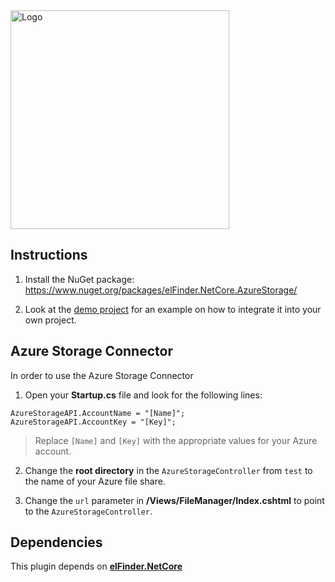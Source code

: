 <img src="https://github.com/gordon-matt/elFinder.NetCore/blob/master/_Misc/Logo.png" alt="Logo" width="350" />

## Instructions

1. Install the NuGet package: https://www.nuget.org/packages/elFinder.NetCore.AzureStorage/

2. Look at the [demo project](https://github.com/fsmirne/elFinder.NetCore.AzureStorage/tree/master/elFinder.NetCore.Web) for an example on how to integrate it into your own project.

## Azure Storage Connector

In order to use the Azure Storage Connector

1. Open your **Startup.cs** file and look for the following lines:

```
AzureStorageAPI.AccountName = "[Name]";
AzureStorageAPI.AccountKey = "[Key]";
```

> Replace `[Name]` and `[Key]` with the appropriate values for your Azure account.

2. Change the **root directory** in the `AzureStorageController` from `test` to the name of your Azure file share.

3. Change the `url` parameter in **/Views/FileManager/Index.cshtml** to point to the `AzureStorageController`.

## Dependencies

This plugin depends on [**elFinder.NetCore**](https://github.com/gordon-matt/elFinder.NetCore)